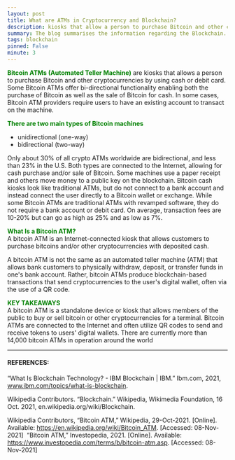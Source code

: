 ```yaml
---
layout: post
title: What are ATMs in Cryptocurrency and Blockchain?
description: kiosks that allow a person to purchase Bitcoin and other cryptocurrencies by using cash or debit card.
summary: The blog summarises the information regarding the Blockchain. 
tags: blockchain
pinned: False
minute: 3
---
```


<b><span style="color:green">Bitcoin ATMs (Automated Teller Machine)</span></b> are kiosks that allows a person to purchase Bitcoin and other cryptocurrencies by using cash or debit card. Some Bitcoin ATMs offer bi-directional functionality enabling both the purchase of Bitcoin as well as the sale of Bitcoin for cash. In some cases, Bitcoin ATM providers require users to have an existing account to transact on the machine.

<b><span style="color:green">There are two main types of Bitcoin machines</span></b><br>
 - unidirectional (one-way) 
 - bidirectional (two-way)

Only about 30% of all crypto ATMs worldwide are bidirectional, and less than 23% in the U.S. Both types are connected to the Internet, allowing for cash purchase and/or sale of Bitcoin. Some machines use a paper receipt and others move money to a public key on the blockchain. Bitcoin cash kiosks look like traditional ATMs, but do not connect to a bank account and instead connect the user directly to a Bitcoin wallet or exchange. While some Bitcoin ATMs are traditional ATMs with revamped software, they do not require a bank account or debit card. On average, transaction fees are 10-20% but can go as high as 25% and as low as 7%.

<b><span style="color:green">What Is a Bitcoin ATM?</span></b><br>
A bitcoin ATM is an Internet-connected kiosk that allows customers to purchase bitcoins and/or other cryptocurrencies with deposited cash.

A bitcoin ATM is not the same as an automated teller machine (ATM) that allows bank customers to physically withdraw, deposit, or transfer funds in one's bank account. Rather, bitcoin ATMs produce blockchain-based transactions that send cryptocurrencies to the user's digital wallet, often via the use of a QR code.

<b><span style="color:green">KEY TAKEAWAYS</span></b><br>
A bitcoin ATM is a standalone device or kiosk that allows members of the public to buy or sell bitcoin or other cryptocurrencies for a terminal.
Bitcoin ATMs are connected to the Internet and often utilize QR codes to send and receive tokens to users' digital wallets.
There are currently more than 14,000 bitcoin ATMs in operation around the world

---

#### REFERENCES:

“What Is Blockchain Technology? - IBM Blockchain | IBM.” Ibm.com, 2021, www.ibm.com/topics/what-is-blockchain.

Wikipedia Contributors. “Blockchain.” Wikipedia, Wikimedia Foundation, 16 Oct. 2021, en.wikipedia.org/wiki/Blockchain.

Wikipedia Contributors, “Bitcoin ATM,” Wikipedia, 29-Oct-2021. [Online]. Available: https://en.wikipedia.org/wiki/Bitcoin_ATM. [Accessed: 08-Nov-2021]
‌
“Bitcoin ATM,” Investopedia, 2021. [Online]. Available: https://www.investopedia.com/terms/b/bitcoin-atm.asp. [Accessed: 08-Nov-2021]
‌